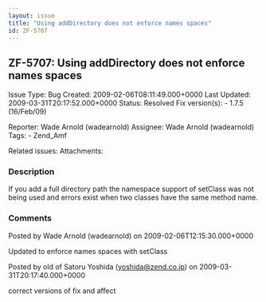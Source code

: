 ```yaml
---
layout: issue
title: "Using addDirectory does not enforce names spaces"
id: ZF-5707
---
```


ZF-5707: Using addDirectory does not enforce names spaces
---------------------------------------------------------

 Issue Type: Bug Created: 2009-02-06T08:11:49.000+0000 Last Updated: 2009-03-31T20:17:52.000+0000 Status: Resolved Fix version(s): - 1.7.5 (16/Feb/09)
 
 Reporter:  Wade Arnold (wadearnold)  Assignee:  Wade Arnold (wadearnold)  Tags: - Zend\_Amf
 
 Related issues: 
 Attachments: 
### Description

If you add a full directory path the namespace support of setClass was not being used and errors exist when two classes have the same method name.

 

 

### Comments

Posted by Wade Arnold (wadearnold) on 2009-02-06T12:15:30.000+0000

Updated to enforce names spaces with setClass

 

 

Posted by old of Satoru Yoshida (yoshida@zend.co.jp) on 2009-03-31T20:17:40.000+0000

correct versions of fix and affect

 

 